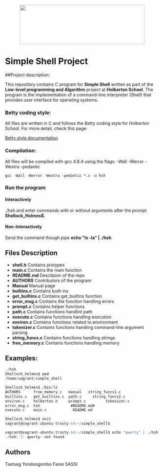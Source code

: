 <p align="center">
  <img width="409" height="128" src="https://www.holbertonschool.com/holberton-logo.png">
</p>

# Simple Shell Project


##Project description:

This repository contains C program for **Simple Shell** written as part of the **Low-level programming and Algorithm** project at **Holberton School**. The program is the implementation of a command-line interpreter (Shell) that provides user interface for operating systems.

### Betty coding style:

All files are written in C and follows the Betty coding style for Holberton School. For more detail, check this page:

[Betty style documentation](https://github.com/holbertonschool/Betty/wiki)


### Compilation:

All files will be compiled with gcc 4.8.4 using the flags:  -Wall -Werror -Wextra -pedantic

    gcc -Wall -Werror -Wextra -pedantic *.c -o hsh

### Run the program

#### Interactively

./hsh and enter commands with or without arguments after the prompt **Shellock_Holmes$**.

#### Non-Interactively

Send the command though pipe
**echo "ls -la" | ./hsh**

## Files Description
- **shell.h**	   Contains protypes
- **main.c**	   Contains the main function
- **README.md**	    Descitpion of the repo
- **AUTHORS**		    Contributors of the program
- **Manual**		    Manual page
- **builtins.c**	   Contains built-ins
- **get_builtins.c**	   Contains get_builtins function
- **error_msg.c**	   Contains the function handling errors
- **prompt.c**		   Contains helper functions
- **path.c**		   Contains functions handlint path
- **execute.c**	   Contains functions handling execution
- **environ.c**	   Contains functions related to environment
- **tokenizer.c**	   Contains functions handling command-line argument parsing
- **string_funcs.c**	   Contains functions handling strings
- **free_memory.c**		   Contains functions handling memory

## Examples:
```c
./hsh
Shellock_holmes$ pwd
/home/vagrant/simple_shell
```
```c
Shellock_holmes$ /bin/ls
AUTHORS      free_memory.c   manual	  string_funcs1.c
builtins.c   get_builtins.c  path.c	    string_funcs2.c
environ.c    holberton.h     prompt.c	      tokenizer.c
error_msg.c  hsh	          #README.md#
execute.c    main.c		       README.md
```
```c
Shellock_holmes$ exit
vagrant@vagrant-ubuntu-trusty-64:~/simple_shell$
```
```c
vagrant@vagrant-ubuntu-trusty-64:~/simple_shell$ echo "qwerty" | ./hsh
./hsh: 1: qwerty: not found
```

## Authors
Tsetseg Yondongombo
Fares SASSI
